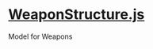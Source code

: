 

<!-- Start datastructures/WeaponStructure.js -->

# [WeaponStructure.js](WeaponStructure.js)

Model for Weapons

<!-- End datastructures/WeaponStructure.js -->

